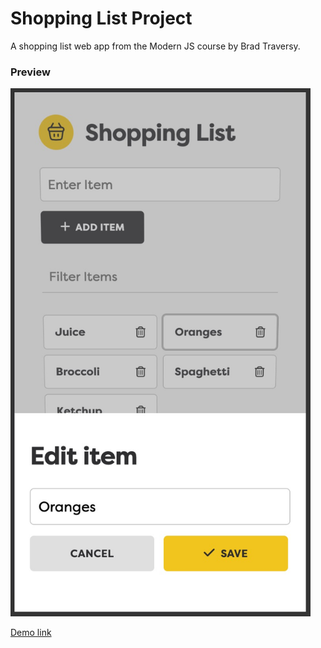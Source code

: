 # Shopping List Project

A shopping list web app from the Modern JS course by Brad Traversy.

### Preview

<img src="./images/shopping-list-app-preview.jpg" style="max-width: 30rem" alt="Shopping list app preview" />

[Demo link](https://shopping-list-app-yellow.vercel.app/)
